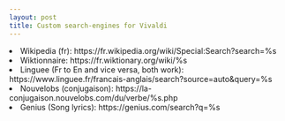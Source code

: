 ```yaml
---
layout: post
title: Custom search-engines for Vivaldi
---
```


<li>Wikipedia (fr): https://fr.wikipedia.org/wiki/Special:Search?search=%s </li>
<li>Wiktionnaire: https://fr.wiktionary.org/wiki/%s</li>
<li>Linguee (Fr to En and vice versa, both work): https://www.linguee.fr/francais-anglais/search?source=auto&query=%s</li>
<li>Nouvelobs (conjugaison): https://la-conjugaison.nouvelobs.com/du/verbe/%s.php</li>
<li>Genius (Song lyrics): https://genius.com/search?q=%s</li>
